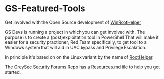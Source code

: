 # GS-Featured-Tools

Get involved with the Open Source development of [WinRootHelper](https://github.com/GreySec-Security-Forums/WinRootHelper)

GS Devs is running a project in which you can get involved with. The purpose is to create a (post)exploitation tool in PowerShell 
That will make it easier for a security practioner, Red Team specifically, to get tool to a Windows system that will aid in UAC bypass and Privilege Escalation.

In principle it's based on on the Linux variant by the name of [RootHelper](https://github.com/NullArray/RootHelper).

The [GreySec Security Forums Repo](https://github.com/GreySec-Security-Forums) has a [Resources.md](https://github.com/GreySec-Security-Forums/WinRootHelper/blob/master/resources.md) file to help you get started.
